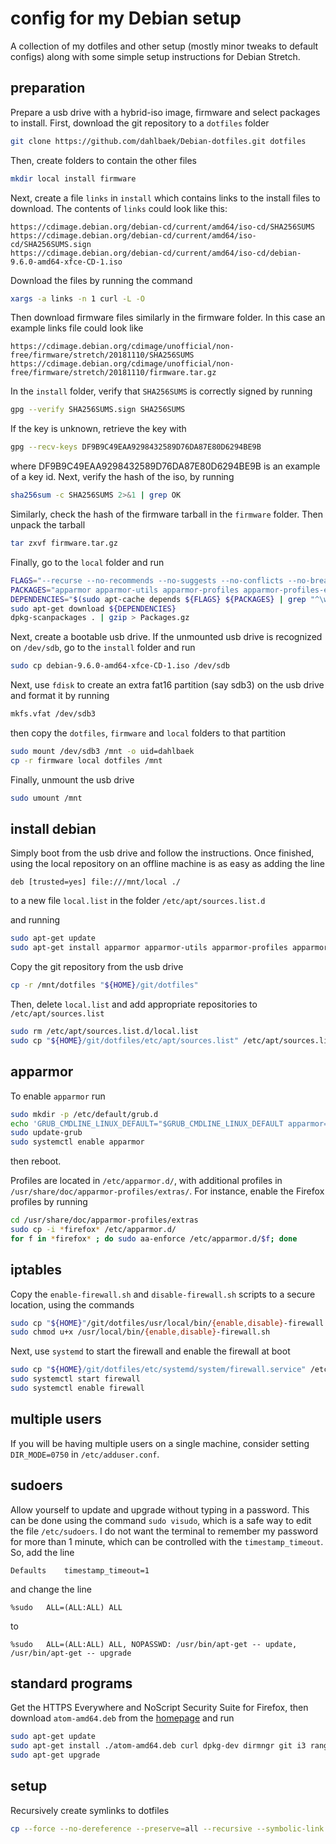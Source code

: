 # config for my Debian setup

A collection of my dotfiles and other setup (mostly minor
tweaks to default configs) along with some simple setup
instructions for Debian Stretch.

## preparation

Prepare a usb drive with a hybrid-iso image, firmware and select packages to
install. First, download the git repository to a `dotfiles` folder

```sh
git clone https://github.com/dahlbaek/Debian-dotfiles.git dotfiles
```

Then, create folders to contain the other files

```sh
mkdir local install firmware
```

Next, create a file `links` in `install` which
contains links to the install files to download. The contents of `links` could look
like this:

```
https://cdimage.debian.org/debian-cd/current/amd64/iso-cd/SHA256SUMS
https://cdimage.debian.org/debian-cd/current/amd64/iso-cd/SHA256SUMS.sign
https://cdimage.debian.org/debian-cd/current/amd64/iso-cd/debian-9.6.0-amd64-xfce-CD-1.iso
```

Download the files by running the command

```sh
xargs -a links -n 1 curl -L -O
```

Then download firmware files similarly in the firmware folder. In this case
an example links file could look like

```
https://cdimage.debian.org/cdimage/unofficial/non-free/firmware/stretch/20181110/SHA256SUMS
https://cdimage.debian.org/cdimage/unofficial/non-free/firmware/stretch/20181110/firmware.tar.gz
```

In the `install` folder, verify that `SHA256SUMS` is correctly signed by running

```sh
gpg --verify SHA256SUMS.sign SHA256SUMS
```

If the key is unknown, retrieve the key with

```sh
gpg --recv-keys DF9B9C49EAA9298432589D76DA87E80D6294BE9B
```

where DF9B9C49EAA9298432589D76DA87E80D6294BE9B is an example of a key id. Next, verify
the hash of the iso, by running

```sh
sha256sum -c SHA256SUMS 2>&1 | grep OK
```

Similarly, check the hash of the firmware tarball in the `firmware` folder. Then unpack the
tarball

```sh
tar zxvf firmware.tar.gz
```

Finally, go to the `local` folder and run

```sh
FLAGS="--recurse --no-recommends --no-suggests --no-conflicts --no-breaks --no-replaces --no-enhances"
PACKAGES="apparmor apparmor-utils apparmor-profiles apparmor-profiles-extra apt-transport-https"
DEPENDENCIES="$(sudo apt-cache depends ${FLAGS} ${PACKAGES} | grep "^\w" | sort -u)"
sudo apt-get download ${DEPENDENCIES}
dpkg-scanpackages . | gzip > Packages.gz
```

Next, create a bootable usb drive. If the unmounted usb drive is recognized on `/dev/sdb`, go to the `install`
folder and run

```sh
sudo cp debian-9.6.0-amd64-xfce-CD-1.iso /dev/sdb
```

Next, use `fdisk` to create an extra fat16 partition (say sdb3) on the usb drive and format it by running

```sh
mkfs.vfat /dev/sdb3
```

then copy the `dotfiles`, `firmware` and `local` folders to that partition

```sh
sudo mount /dev/sdb3 /mnt -o uid=dahlbaek
cp -r firmware local dotfiles /mnt
```

Finally, unmount the usb drive

```sh
sudo umount /mnt
```

## install debian

Simply boot from the usb drive and follow the instructions. Once finished,
using the local repository on an offline machine is as easy as adding the line

```
deb [trusted=yes] file:///mnt/local ./
```

to a new file `local.list` in the folder `/etc/apt/sources.list.d`

and running

```sh
sudo apt-get update
sudo apt-get install apparmor apparmor-utils apparmor-profiles apparmor-profiles-extra apt-transport-https
```

Copy the git repository from the usb drive

```sh
cp -r /mnt/dotfiles "${HOME}/git/dotfiles"
```

Then, delete `local.list` and add appropriate repositories to `/etc/apt/sources.list`

```sh
sudo rm /etc/apt/sources.list.d/local.list
sudo cp "${HOME}/git/dotfiles/etc/apt/sources.list" /etc/apt/sources.list
```

## apparmor

To enable `apparmor` run

```sh
sudo mkdir -p /etc/default/grub.d
echo 'GRUB_CMDLINE_LINUX_DEFAULT="$GRUB_CMDLINE_LINUX_DEFAULT apparmor=1 security=apparmor"' | sudo tee /etc/default/grub.d/apparmor.cfg
sudo update-grub
sudo systemctl enable apparmor
```

then reboot.

Profiles are located in `/etc/apparmor.d/`, with additional profiles in
`/usr/share/doc/apparmor-profiles/extras/`. For instance, enable the Firefox
profiles by running

```sh
cd /usr/share/doc/apparmor-profiles/extras
sudo cp -i *firefox* /etc/apparmor.d/
for f in *firefox* ; do sudo aa-enforce /etc/apparmor.d/$f; done
```

## iptables

Copy the `enable-firewall.sh` and `disable-firewall.sh` scripts to a secure
location, using the commands

```sh
sudo cp "${HOME}"/git/dotfiles/usr/local/bin/{enable,disable}-firewall.sh /usr/local/bin
sudo chmod u+x /usr/local/bin/{enable,disable}-firewall.sh
```

Next, use `systemd` to start the firewall and enable the firewall at boot

```sh
sudo cp "${HOME}/git/dotfiles/etc/systemd/system/firewall.service" /etc/systemd/system
sudo systemctl start firewall
sudo systemctl enable firewall
```

## multiple users

If you will be having multiple users on a single machine, consider setting `DIR_MODE=0750`
in `/etc/adduser.conf`.

## sudoers

Allow yourself to update and upgrade without typing in a password. This can be
done using the command `sudo visudo`, which is a safe way to edit the file
`/etc/sudoers`. I do not want the terminal to remember my password for more
than 1 minute, which can be controlled with the `timestamp_timeout`. So, add
the line

```
Defaults	timestamp_timeout=1
```

and change the line

```
%sudo	ALL=(ALL:ALL) ALL
```

to

```
%sudo	ALL=(ALL:ALL) ALL, NOPASSWD: /usr/bin/apt-get -- update, /usr/bin/apt-get -- upgrade
```

## standard programs

Get the HTTPS Everywhere and NoScript Security Suite for Firefox, then download
`atom-amd64.deb` from the [homepage](https://atom.io/) and run

```sh
sudo apt-get update
sudo apt-get install ./atom-amd64.deb curl dpkg-dev dirmngr git i3 ranger xserver-xorg-input-synaptics zathura
sudo apt-get upgrade
```

## setup

Recursively create symlinks to dotfiles

```sh
cp --force --no-dereference --preserve=all --recursive --symbolic-link --verbose -- "${HOME}/git/dotfiles/home/." "${HOME}" >"${HOME}/git/dotfiles/setup.log"
```
